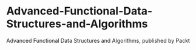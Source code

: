 # Advanced-Functional-Data-Structures-and-Algorithms
Advanced Functional Data Structures and Algorithms, published by Packt
